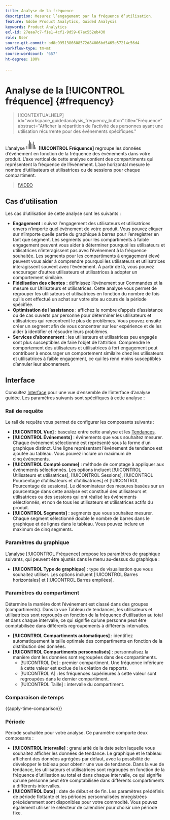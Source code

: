 ```yaml
---
title: Analyse de la fréquence
description: Mesurez l’engagement par la fréquence d’utilisation.
feature: Adobe Product Analytics, Guided Analysis
keywords: Product Analytics
exl-id: 27eaa7c7-f1e1-4cf1-9d59-67ac552eb430
role: User
source-git-commit: bd8c9951386608572d84006bd5465e57214c56d4
workflow-type: tm+mt
source-wordcount: '657'
ht-degree: 100%

---
```


# Analyse de la [!UICONTROL fréquence] {#frequency}

<!-- markdownlint-disable MD034 -->

>[!CONTEXTUALHELP]
>id="workspace_guidedanalysis_frequency_button"
>title="Fréquence"
>abstract="Afficher la répartition de l’activité des personnes ayant une utilisation récurrente pour des événements spécifiques."

<!-- markdownlint-enable MD034 -->

L’analyse ![Fréquence](/help/assets/icons/Histogram.svg) **[!UICONTROL Fréquence]** regroupe les données d’événement en fonction de la fréquence des événements dans votre produit. L’axe vertical de cette analyse contient des compartiments qui représentent la fréquence de l’événement. L’axe horizontal mesure le nombre d’utilisateurs et utilisatrices ou de sessions pour chaque compartiment.

>[!VIDEO](https://video.tv.adobe.com/v/3428089/?quality=12&learn=on)

## Cas d’utilisation

Les cas d’utilisation de cette analyse sont les suivants :

* **Engagement** : suivez l’engagement des utilisateurs et utilisatrices envers n’importe quel événement de votre produit. Vous pouvez cliquer sur n’importe quelle partie du graphique à barres pour l’enregistrer en tant que segment. Les segments pour les compartiments à faible engagement peuvent vous aider à déterminer pourquoi les utilisateurs et utilisatrices n’interagissent pas avec l’événement à la fréquence souhaitée. Les segments pour les compartiments à engagement élevé peuvent vous aider à comprendre pourquoi les utilisateurs et utilisatrices interagissent souvent avec l’événement. À partir de là, vous pouvez encourager d’autres utilisateurs et utilisatrices à adopter un comportement similaire.
* **Fidélisation des clientes** : définissez l’événement sur Commandes et la mesure sur Utilisateurs et utilisatrices. Cette analyse vous permet de regrouper les utilisateurs et utilisatrices en fonction du nombre de fois qu’ils ont effectué un achat sur votre site au cours de la période spécifiée.
* **Optimisation de l’assistance** : affichez le nombre d’appels d’assistance ou de cas ouverts par personne pour déterminer les utilisateurs et utilisatrices qui rencontrent le plus de problèmes. Vous pouvez ensuite créer un segment afin de vous concentrer sur leur expérience et de les aider à identifier et résoudre leurs problèmes.
* **Services d’abonnement** : les utilisateurs et utilisatrices peu engagés sont plus susceptibles de faire l’objet de l’attrition. Comprendre le comportement des utilisateurs et utilisatrices à fort engagement peut contribuer à encourager un comportement similaire chez les utilisateurs et utilisatrices à faible engagement, ce qui les rend moins susceptibles d’annuler leur abonnement.

## Interface

Consultez [Interface](../overview.md#interface) pour une vue d’ensemble de l’interface d’analyse guidée. Les paramètres suivants sont spécifiques à cette analyse :

### Rail de requête

Le rail de requête vous permet de configurer les composants suivants :

* **[!UICONTROL Vue]** : basculez entre cette analyse et les [Tendances](trends.md).
* **[!UICONTROL Événements]** : événements que vous souhaitez mesurer. Chaque événement sélectionné est représenté sous la forme d’un graphique distinct. Une ligne représentant l’événement de tendance est ajoutée au tableau. Vous pouvez inclure un maximum de cinq événements.
* **[!UICONTROL Compté comme]** : méthode de comptage à appliquer aux événements sélectionnés. Les options incluent [!UICONTROL Utilisateurs et utilisatrices], [!UICONTROL Sessions], [!UICONTROL Pourcentage d’utilisateurs et d’utilisatrices] et [!UICONTROL Pourcentage de sessions]. Le dénominateur des mesures basées sur un pourcentage dans cette analyse est constitué des utilisateurs et utilisatrices ou des sessions qui ont réalisé les événements sélectionnés, et non de tous les utilisateurs et utilisatrices actifs du produit.
* **[!UICONTROL Segments]** : segments que vous souhaitez mesurer. Chaque segment sélectionné double le nombre de barres dans le graphique et de lignes dans le tableau. Vous pouvez inclure un maximum de cinq segments.

### Paramètres du graphique

L’analyse [!UICONTROL Fréquence] propose les paramètres de graphique suivants, qui peuvent être ajustés dans le menu au-dessus du graphique :

* **[!UICONTROL Type de graphique]** : type de visualisation que vous souhaitez utiliser. Les options incluent [!UICONTROL Barres horizontales] et [!UICONTROL Barres empilées].

### Paramètres du compartiment

Détermine la manière dont l’événement est classé dans des groupes (compartiments). Dans la vue Tableau de tendances, les utilisateurs et utilisatrices sont regroupés en fonction de la fréquence d’utilisation au total et dans chaque intervalle, ce qui signifie qu’une personne peut être comptabilisée dans différents regroupements à différents intervalles.

* **[!UICONTROL Compartiments automatiques]** : identifiez automatiquement la taille optimale des compartiments en fonction de la distribution des données.
* **[!UICONTROL Compartiments personnalisés]** : personnalisez la manière dont les données sont regroupées dans des compartiments.
   * [!UICONTROL De] : premier compartiment. Une fréquence inférieure à cette valeur est exclue de la création de rapports.
   * [!UICONTROL À] : les fréquences supérieures à cette valeur sont regroupées dans le dernier compartiment.
   * [!UICONTROL Taille] : intervalle du compartiment.

### Comparaison de temps

{{apply-time-comparison}}

### Période

Période souhaitée pour votre analyse. Ce paramètre comporte deux composants :

* **[!UICONTROL Intervalle]** : granularité de la date selon laquelle vous souhaitez afficher les données de tendance. Le graphique et le tableau affichent des données agrégées par défaut, avec la possibilité de développer le tableau pour obtenir une vue de tendance. Dans la vue de tendance, les utilisateurs et utilisatrices sont regroupés en fonction de la fréquence d’utilisation au total et dans chaque intervalle, ce qui signifie qu’une personne peut être comptabilisée dans différents compartiments à différents intervalles.
* **[!UICONTROL Date]** : date de début et de fin. Les paramètres prédéfinis de période flottante et les périodes personnalisées enregistrées précédemment sont disponibles pour votre commodité. Vous pouvez également utiliser le sélecteur de calendrier pour choisir une période fixe.


<!--
## Example

See below foran example of the analysis.

![Frequency](../assets/frequency.png)

-->
